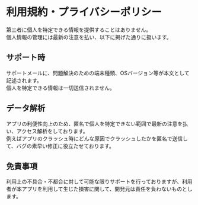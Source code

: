 # 利用規約・プライバシーポリシー

第三者に個人を特定できる情報を提供することはありません。  
個人情報の管理には最新の注意を払い、以下に掲げた通りに扱います。  

## サポート時
サポートメールに、問題解決のための端末種類、OSバージョン等が本文として記述されます。  
個人を特定できる情報は一切送信されません。  

## データ解析
アプリの利便性向上のため、匿名で個人を特定できない範囲で最新の注意を払い、アクセス解析をしております。  
例えばアプリのクラッシュ時にどんな原因でクラッシュしたかを匿名で送信して、バグの素早い修正に役立たせております。  

## 免責事項
利用上の不具合・不都合に対して可能な限りサポートを行っておりますが、利用者が本アプリを利用して生じた損害に関して、開発元は責任を負わないものとします。  
